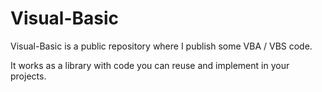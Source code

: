 # Visual-Basic
Visual-Basic is a public repository where I publish some VBA / VBS code. 

It works as a library with code you can reuse and implement in your projects.
